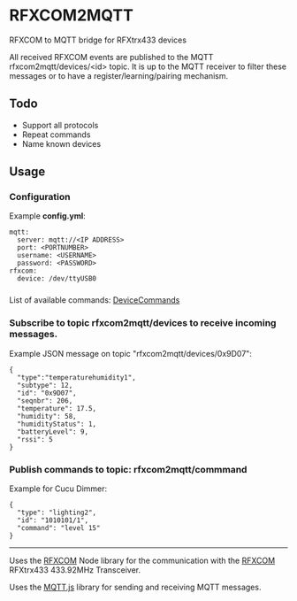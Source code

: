# RFXCOM2MQTT
RFXCOM to MQTT bridge for RFXtrx433 devices

All received RFXCOM events are published to the MQTT rfxcom2mqtt/devices/\<id\> topic.
It is up to the MQTT receiver to filter these messages or to have a register/learning/pairing mechanism.

## Todo

* Support all protocols
* Repeat commands
* Name known devices

## Usage

### Configuration

Example **config.yml**:

    mqtt:
      server: mqtt://<IP ADDRESS>
      port: <PORTNUMBER>
      username: <USERNAME>
      password: <PASSWORD>
    rfxcom:
      device: /dev/ttyUSB0

###
List of available commands: 
[DeviceCommands](https://github.com/rfxcom/node-rfxcom/blob/master/DeviceCommands.md)


### Subscribe to topic **rfxcom2mqtt/devices** to receive incoming messages.

Example JSON message on topic "rfxcom2mqtt/devices/0x9D07":

    {
      "type":"temperaturehumidity1",
      "subtype": 12,
      "id": "0x9D07",
      "seqnbr": 206,
      "temperature": 17.5,
      "humidity": 58,
      "humidityStatus": 1,
      "batteryLevel": 9,
      "rssi": 5
    }

### Publish commands to topic: **rfxcom2mqtt/commmand**

Example for Cucu Dimmer:

    {
      "type": "lighting2",
      "id": "1010101/1",
      "command": "level 15"
    }

----

Uses the [RFXCOM](https://github.com/rfxcom/node-rfxcom) Node library for the communication with the [RFXCOM](http://www.rfxcom.com) RFXtrx433 433.92MHz Transceiver.

Uses the [MQTT.js](https://github.com/mqttjs/MQTT.js) library for sending and receiving MQTT messages.
